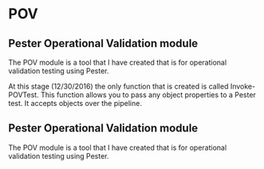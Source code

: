 # POV

## Pester Operational Validation module    

The POV module is a tool that I have created that is for operational validation testing using Pester.

At this stage (12/30/2016) the only function that is created  is called Invoke-POVTest. This function allows you to pass any object 
properties to a Pester test. It accepts objects over the pipeline.

## Pester Operational Validation module

The POV module is a tool that I have created that is for operational validation testing using Pester.
